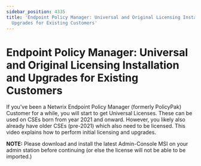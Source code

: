 ```yaml
---
sidebar_position: 4335
title: 'Endpoint Policy Manager: Universal and Original Licensing Installation and
  Upgrades for Existing Customers'
---
```


# Endpoint Policy Manager: Universal and Original Licensing Installation and Upgrades for Existing Customers

If you've been a Netwrix Endpoint Policy Manager (formerly PolicyPak) Customer for a while, you will start to get Universal Licenses. These can be used on CSEs born from year 2021 and onward. However, you likely also already have older CSEs (pre-2021) which also need to be licensed. This video explains how to perform initial licensing and upgrades.

**NOTE:**  Please download and install the latest Admin-Console MSI on your admin station before continuing (or else the license will not be able to be imported.)
